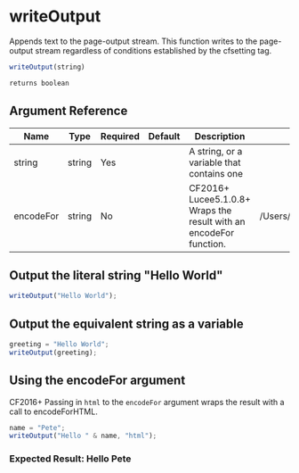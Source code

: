 # writeOutput

 Appends text to the page-output stream.
 This function writes to the page-output stream regardless of
 conditions established by the cfsetting tag.

```javascript
writeOutput(string)
```

```javascript
returns boolean
```

## Argument Reference

| Name | Type | Required | Default | Description | Values |
| --- | --- | --- | --- | --- | --- |
| string | string | Yes |  | A string, or a variable that contains one |  |
| encodeFor | string | No |  | CF2016+ Lucee5.1.0.8+ Wraps the result with an encodeFor function. | /Users/garethedwards/development/github/cfdocs/docs/functions/writeoutput.md|dn |

## Output the literal string "Hello World"

```javascript
writeOutput("Hello World");
```

## Output the equivalent string as a variable

```javascript
greeting = "Hello World";
writeOutput(greeting);
```

## Using the encodeFor argument

CF2016+ Passing in `html` to the `encodeFor` argument wraps the result with a call to encodeForHTML.

```javascript
name = "Pete";
writeOutput("Hello " & name, "html");
```

### Expected Result: Hello Pete
